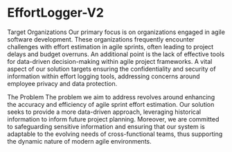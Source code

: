 # EffortLogger-V2


Target Organizations
Our primary focus is on organizations engaged in agile software development. These organizations frequently encounter challenges with effort estimation in agile sprints, often leading to project delays and budget overruns. An additional point is the lack of effective tools for data-driven decision-making within agile project frameworks. A vital aspect of our solution targets ensuring the confidentiality and security of information within effort logging tools, addressing concerns around employee privacy and data protection.


The Problem
The problem we aim to address revolves around enhancing the accuracy and efficiency of agile sprint effort estimation. Our solution seeks to provide a more data-driven approach, leveraging historical information to inform future project planning. Moreover, we are committed to safeguarding sensitive information and ensuring that our system is adaptable to the evolving needs of cross-functional teams, thus supporting the dynamic nature of modern agile environments.
